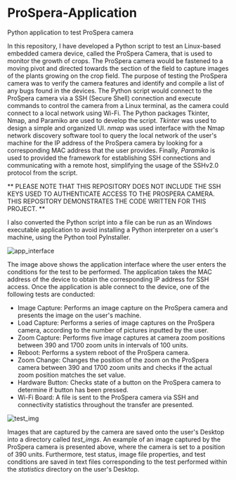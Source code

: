 # ProSpera-Application
Python application to test ProSpera camera

In this repository, I have developed a Python script to test an Linux-based embedded camera device, called the ProSpera Camera, that is used to monitor the growth of crops. The ProSpera camera would be fastened 
to a moving pivot and directed towards the section of the field to capture images of the plants growing on the crop field. The purpose of testing the ProSpera camera was to verify the camera features and identify and compile a list 
of any bugs found in the devices. The Python script would connect to the ProSpera camera via a SSH (Secure Shell) connection and execute commands to control the camera from a Linux terminal, as the camera could connect to a local network using Wi-Fi. 
The Python packages Tkinter, Nmap, and Paramiko are used to develop the script. *Tkinter* was used to design a simple and organized UI. *nmap* was used interface with the Nmap network discovery software tool to query the local network of the user's machine 
for the IP address of the ProSpera camera by looking for a corresponding MAC address that the user provides. Finally, *Paramiko* is used to provided the framework for establishing SSH connections and communicating with a remote host, simplifying the usage 
of the SSHv2.0 protocol from the script.

** PLEASE NOTE THAT THIS REPOSITORY DOES NOT INCLUDE THE SSH KEYS USED TO AUTHENTICATE ACCESS TO THE PROSPERA CAMERA. THIS REPOSITORY DEMONSTRATES THE CODE WRITTEN FOR THIS PROJECT. **

I also converted the Python script into a file can be run as an Windows executable application to avoid installing a Python interpreter on a user's machine, using the Python tool PyInstaller. 

![app_interface](https://user-images.githubusercontent.com/43174428/139049034-d3303983-6c8d-41ef-9b84-a99ff17cad67.png)

The image above shows the application interface where the user enters the conditions for the test to be performed. The application takes the MAC address of the device to obtain the corresponding IP address for SSH access. Once the application is able connect to the device, one of the following tests are conducted:

* Image Capture: Performs an image capture on the ProSpera camera and presents the image on the user's machine.
* Load Capture: Performs a series of image captures on the ProSpera camera, according to the number of pictures inputted by the user.
* Zoom Capture: Performs five image captures at camera zoom positions between 390 and 1700 zoom units in intervals of 100 units. 
* Reboot: Performs a system reboot of the ProSpera camera.
* Zoom Change: Changes the position of the zoom on the ProSpera camera between 390 and 1700 zoom units and checks if the actual zoom position matches the set value.
* Hardware Button: Checks state of a button on the ProSpera camera to determine if button has been pressed.
* Wi-Fi Board: A file is sent to the ProSpera camera via SSH and connectivity statistics throughout the transfer are presented.

![test_img](https://user-images.githubusercontent.com/43174428/139048888-5d9f7aec-ae60-4d17-9539-60b85b782506.jpeg)

Images that are captured by the camera are saved onto the user's Desktop into a directory called *test_imgs*. An example of an image captured by the ProSpera camera is presented above, where the camera is set to a position of 390 units. Furthermore, test status, image file properties, and test conditions are saved in text files corresponding to the test performed within the *statistics* directory on the user's Desktop.

